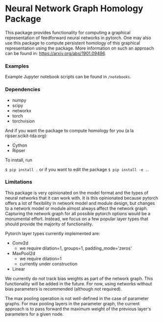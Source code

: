 # Neural Network Graph Homology Package

This package provides functionality for computing a graphical representation of
feedforward neural networks in pytorch. One may also use this package to compute
persistent homology of this graphical representation using the package. More
information on such an approach can be found in: https://arxiv.org/abs/1901.09496.

### Examples

Example Jupyter notebook scripts can be found in `/notebooks`.

### Dependencies

  - numpy
  - scipy
  - networkx
  - torch
  - torchvision

And if you want the package to compute homology for you (a la ripser.scikit-tda.org):

  - Cython
  - Ripser

To install, run

`$ pip install .` or if you want to edit the package `$ pip install -e .`.



### Limitations

This package is very opinionated on the model format and the types of neural
networks that it can work with. It is this opinionated because pytorch offers a
lot of flexibility in network model and module design, but changes to a network
model or module almost always affect the network graph. Capturing the network
graph for all possible pytorch options would be a monumental effort. Instead,
we focus on a few popular layer types that should provide the majority of
functionality.

Pytorch layer types currently implemented are:

  - Conv2d
    - we require dilation=1, groups=1, padding_mode='zeros'
  - MaxPool2d
    - we require dilation=1
    - currently under construction
  - Linear

We currently do not track bias weights as part of the network graph. This
functionality will be added in the future. For now, using networks without
bias parameters is recommended (although not required).

The max pooling operation is not well-defined in the case of parameter graphs.
For max pooling layers in the parameter graph, the current approach is to pass
forward the maximum weight of the previous layer's parameters for a given node.  
